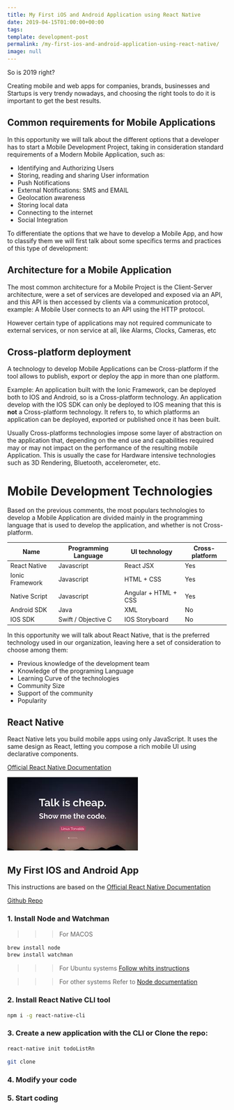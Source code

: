 ```yaml
---
title: My First iOS and Android Application using React Native
date: 2019-04-15T01:00:00+00:00
tags: 
template: development-post
permalink: /my-first-ios-and-android-application-using-react-native/
image: null
---
```


So is 2019 right? 

Creating mobile and web apps for companies, brands, businesses and Startups is very trendy nowadays, and choosing the right tools to do it is important to get the best results.

## Common requirements for Mobile Applications

In this opportunity we will talk about the different options that a developer has to start a Mobile Development Project, taking in consideration standard requirements of a Modern Mobile Application, such as:

- Identifying and Authorizing Users
- Storing, reading and sharing User information
- Push Notifications
- External Notifications: SMS and EMAIL
- Geolocation awareness
- Storing local data
- Connecting to the internet
- Social Integration

To differentiate the options that we have to develop a Mobile App, and how to classify them we will first talk about some specifics terms and practices of this type of development:

## Architecture for a Mobile Application 

The most common architecture for a Mobile Project is the Client-Server architecture, were a set of services are developed and exposed via an API, and this API is then accessed by clients via a communication protocol, example: A Mobile User connects to an API using the HTTP protocol.

However certain type of applications may not required communicate to external services, or non service at all, like Alarms, Clocks, Cameras, etc

## Cross-platform deployment 

A technology to develop Mobile Applications can be Cross-platform if the tool allows to publish, export or deploy the app in more than one platform. 

Example: An application built with the Ionic Framework, can be deployed both to IOS and Android, so is a Cross-platform technology. An application develop with the IOS SDK can only be deployed to IOS meaning that this is **not** a Cross-platform technology.
It refers to, to which platforms an application can be deployed, exported or published once it has been built.

Usually Cross-platforms technologies impose some layer of abstraction on the application that, depending on the end use and capabilities required may or may not impact on the performance of the resulting mobile Application. This is usually the case for Hardware intensive technologies such as 3D Rendering, Bluetooth, accelerometer, etc.   

# Mobile Development Technologies

Based on the previous comments, the most populars technologies to develop a Mobile Application are divided mainly in the programming language that is used to develop the application, and whether is not Cross-platform.

| Name | Programming Language | UI technology | Cross-platform |
| --- | --- | --- | ---|
| React Native | Javascript | React JSX | Yes |
| Ionic Framework | Javascript | HTML + CSS | Yes |
| Native Script | Javascript | Angular + HTML + CSS | Yes |
| Android SDK | Java | XML | No |
| IOS SDK | Swift / Objective C | IOS Storyboard | No |

In this opportunity we will talk about React Native, that is the preferred technology used in our organization, leaving here a set of consideration to choose among them:

- Previous knowledge of the development team
- Knowledge of the programing Language
- Learning Curve of the technologies
- Community Size
- Support of the community
- Popularity


## React Native

React Native lets you build mobile apps using only JavaScript. It uses the same design as React, letting you compose a rich mobile UI using declarative components.

[Official React Native Documentation](https://facebook.github.io/react-native/)

![Show me the code](./media/show-me-the-code.jpeg)

## My First IOS and Android App

This instructions are based on the [Official React Native Documentation](https://facebook.github.io/react-native/docs/getting-started)

[Github Repo](https://github.com/cobuildlab/react-native-task-list)

### 1. Install Node and Watchman

>>> For MACOS
```bash
brew install node
brew install watchman
```

>>> For Ubuntu systems
[Follow whits instructions](https://linuxize.com/post/how-to-install-node-js-on-ubuntu-18.04/)

>>> For other systems
Refer to [Node documentation](https://nodejs.org/en/download/)

### 2. Install React Native CLI tool

```bash
npm i -g react-native-cli
```

### 3. Create a new application with the CLI or Clone the repo:

```
react-native init todoListRn
```

```bash
git clone 
```


### 4. Modify your code

### 5. Start coding
